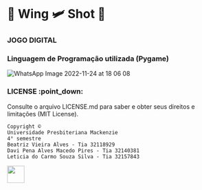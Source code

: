 <h1> 
	🔫  Wing 🛩️ Shot  🔫
</h1>

### JOGO DIGITAL
<h3> Linguagem de Programação utilizada (Pygame)</h3>
        
  ![WhatsApp Image 2022-11-24 at 18 06 08](https://user-images.githubusercontent.com/89753145/203886305-e8e69529-1254-4845-a7c4-f8bd85766708.jpeg)

<h3> LICENSE :point_down: </h3> 
Consulte o arquivo LICENSE.md para saber e obter seus direitos e limitações (MIT License). 


```
Copyright ©
Universidade Presbiteriana Mackenzie
4° semestre 
Beatriz Vieira Alves - Tia 32118929
Davi Pena Alves Macedo Pires - Tia 32140381 
Leticia do Carmo Souza Silva - Tia 32157843 
```
<img src="https://cdn.jsdelivr.net/gh/devicons/devicon/icons/python/python-original.svg" width="40" height="40"/>
